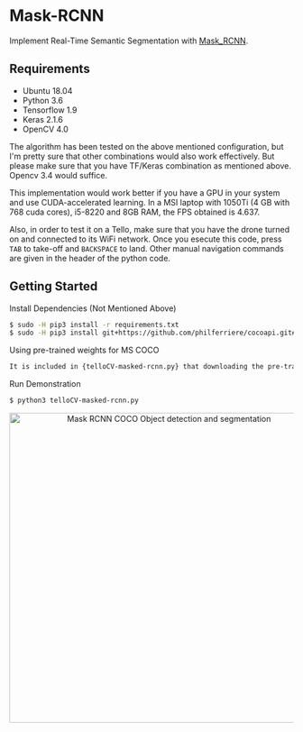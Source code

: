 # Mask-RCNN
Implement Real-Time Semantic Segmentation with [Mask_RCNN](https://github.com/matterport/Mask_RCNN).

## Requirements
- Ubuntu 18.04
- Python 3.6
- Tensorflow 1.9
- Keras 2.1.6
- OpenCV 4.0

The algorithm has been tested on the above mentioned configuration, but I'm pretty sure that other combinations would also work effectively. But please make sure that you have TF/Keras combination as mentioned above. Opencv 3.4 would suffice. 

This implementation would work better if you have a GPU in your system and use CUDA-accelerated learning. In a MSI laptop with 1050Ti (4 GB with 768 cuda cores), i5-8220 and 8GB RAM, the FPS obtained is 4.637. 

Also, in order to test it on a Tello, make sure that you have the drone turned on and connected to its WiFi network. Once you esecute this code, press `TAB` to take-off and `BACKSPACE` to land. Other manual navigation commands are given in the header of the python code.

## Getting Started
Install Dependencies (Not Mentioned Above)
```bash
$ sudo -H pip3 install -r requirements.txt
$ sudo -H pip3 install git+https://github.com/philferriere/cocoapi.git#subdirectory=PythonAPI
```

Using pre-trained weights for MS COCO
```bash
It is included in {telloCV-masked-rcnn.py} that downloading the pre-trained weights for MS COCO.
```

Run Demonstration
```bash
$ python3 telloCV-masked-rcnn.py
```
<div align="center">
  <a href="https://www.youtube.com/watch?v=RMD8G3Na71s"><img src="1.jpg" alt="Mask RCNN COCO Object detection and segmentation
" width="550"></a>
</div>

